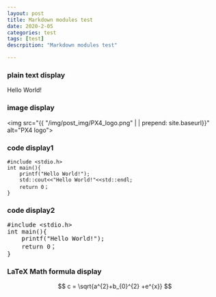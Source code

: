 ```yaml
---
layout: post
title: Markdown modules test
date: 2020-2-05
categories: test
tags: [test]
descrpition: "Markdown modules test"

---
```

### plain text display
Hello World!

### image display
<img src="{{ "/img/post_img/PX4_logo.png" | | prepend: site.baseurl}}" alt="PX4 logo">

### code display1
```
#include <stdio.h>
int main(){
    printf("Hello World!");
    std::cout<<"Hello World!"<<std::endl;
    return 0；
}
```
### code display2
<pre>
#include &lt;stdio.h&gt;
int main(){
    printf("Hello World!");
    return 0；
}
</pre>

### LaTeX Math formula display
$$ c = \sqrt{a^{2}+b_{0}^{2} +e^{x}} $$